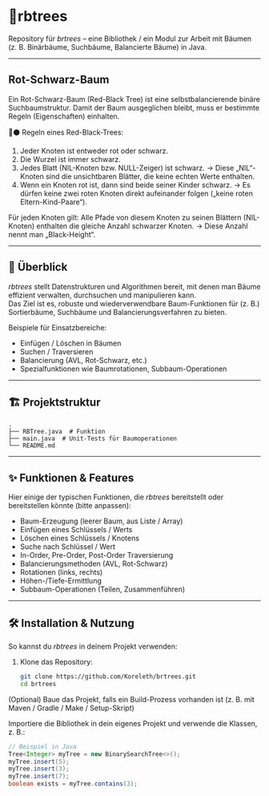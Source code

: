 # 🎄rbtrees

Repository für *brtrees* – eine Bibliothek / ein Modul zur Arbeit mit Bäumen (z. B. Binärbäume, Suchbäume, Balancierte Bäume) in Java.

---

## Rot-Schwarz-Baum

Ein Rot-Schwarz-Baum (Red-Black Tree) ist eine selbstbalancierende binäre Suchbaumstruktur.
Damit der Baum ausgeglichen bleibt, muss er bestimmte Regeln (Eigenschaften) einhalten.

🔴⚫ Regeln eines Red-Black-Trees:

1. Jeder Knoten ist entweder rot oder schwarz.
2. Die Wurzel ist immer schwarz.
3. Jedes Blatt (NIL-Knoten bzw. NULL-Zeiger) ist schwarz.
→ Diese „NIL“-Knoten sind die unsichtbaren Blätter, die keine echten Werte enthalten.
4. Wenn ein Knoten rot ist, dann sind beide seiner Kinder schwarz.
→ Es dürfen keine zwei roten Knoten direkt aufeinander folgen („keine roten Eltern-Kind-Paare“).

Für jeden Knoten gilt:
Alle Pfade von diesem Knoten zu seinen Blättern (NIL-Knoten) enthalten die gleiche Anzahl schwarzer Knoten.
→ Diese Anzahl nennt man „Black-Height“.

---

## 📖 Überblick

*rbtrees* stellt Datenstrukturen und Algorithmen bereit, mit denen man Bäume effizient verwalten, durchsuchen und manipulieren kann.  
Das Ziel ist es, robuste und wiederverwendbare Baum-Funktionen für (z. B.) Sortierbäume, Suchbäume und Balancierungsverfahren zu bieten.

Beispiele für Einsatzbereiche:

- Einfügen / Löschen in Bäumen  
- Suchen / Traversieren  
- Balancierung (AVL, Rot-Schwarz, etc.)  
- Spezialfunktionen wie Baumrotationen, Subbaum-Operationen  

---

## 🏗️ Projektstruktur

```text
.
├── RBTree.java  # Funktion
├── main.java  # Unit-Tests für Baumoperationen
└── README.md
```

---

## ✨ Funktionen & Features

Hier einige der typischen Funktionen, die *rbtrees* bereitstellt oder bereitstellen könnte (bitte anpassen):

- Baum-Erzeugung (leerer Baum, aus Liste / Array)  
- Einfügen eines Schlüssels / Werts  
- Löschen eines Schlüssels / Knotens  
- Suche nach Schlüssel / Wert  
- In-Order, Pre-Order, Post-Order Traversierung  
- Balancierungsmethoden (AVL, Rot-Schwarz)  
- Rotationen (links, rechts)  
- Höhen-/Tiefe-Ermittlung  
- Subbaum-Operationen (Teilen, Zusammenführen)  

---

## 🛠️ Installation & Nutzung

So kannst du *rbtrees* in deinem Projekt verwenden:

1. Klone das Repository:
   ```bash
   git clone https://github.com/Koreleth/brtrees.git
   cd brtrees
   ```

(Optional) Baue das Projekt, falls ein Build-Prozess vorhanden ist (z. B. mit Maven / Gradle / Make / Setup-Skript)

Importiere die Bibliothek in dein eigenes Projekt und verwende die Klassen, z. B.:
```java
// Beispiel in Java
Tree<Integer> myTree = new BinarySearchTree<>();
myTree.insert(5);
myTree.insert(3);
myTree.insert(7);
boolean exists = myTree.contains(3);
```
